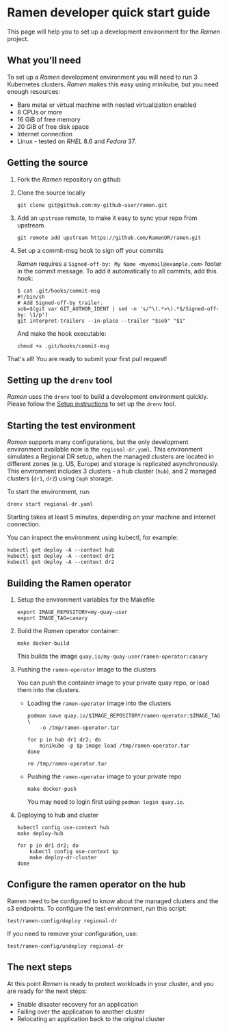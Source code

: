 <!--
SPDX-FileCopyrightText: The RamenDR authors
SPDX-License-Identifier: Apache-2.0
-->

# Ramen developer quick start guide

This page will help you to set up a development environment for the
*Ramen* project.

## What you’ll need

To set up a *Ramen* development environment you will need to run 3
Kubernetes clusters. *Ramen* makes this easy using minikube, but you need
enough resources:

- Bare metal or virtual machine with nested virtualization enabled
- 8 CPUs or more
- 16 GiB of free memory
- 20 GiB of free disk space
- Internet connection
- Linux - tested on *RHEL* 8.6 and *Fedora* 37.

## Getting the source

1. Fork the *Ramen* repository on github

1. Clone the source locally

   ```
   git clone git@github.com:my-github-user/ramen.git
   ```

1. Add an `upstream` remote, to make it easy to sync your repo from
   upstream.

   ```
   git remote add upstream https://github.com/RamenDR/ramen.git
   ```

1. Set up a commit-msg hook to sign off your commits

   *Ramen* requires a `Signed-off-by: My Name <myemail@example.com>`
   footer in the commit message. To add it automatically to all commits,
   add this hook:

   ```
   $ cat .git/hooks/commit-msg
   #!/bin/sh
   # Add Signed-off-by trailer.
   sob=$(git var GIT_AUTHOR_IDENT | sed -n 's/^\(.*>\).*$/Signed-off-by: \1/p')
   git interpret-trailers --in-place --trailer "$sob" "$1"
   ```

   And make the hook executable:

   ```
   chmod +x .git/hooks/commit-msg
   ```

That's all! You are ready to submit your first pull request!

## Setting up the `drenv` tool

*Ramen* uses the `drenv` tool to build a development environment
quickly. Please follow the
[Setup instructions](https://github.com/RamenDR/ramen/tree/main/test#setup)
to set up the `drenv` tool.

## Starting the test environment

*Ramen* supports many configurations, but the only development
environment available now is the `regional-dr.yaml`. This environment
simulates a Regional DR setup, when the managed clusters are located in
different zones (e.g. US, Europe) and storage is replicated
asynchronously. This environment includes 3 clusters - a hub cluster
(`hub`), and 2 managed clusters (`dr1`, `dr2`) using `Ceph` storage.

To start the environment, run:

```
drenv start regional-dr.yaml
```

Starting takes at least 5 minutes, depending on your machine and
internet connection.

You can inspect the environment using kubectl, for example:

```
kubectl get deploy -A --context hub
kubectl get deploy -A --context dr1
kubectl get deploy -A --context dr2
```

## Building the Ramen operator

1. Setup the environment variables for the Makefile

   ```
   export IMAGE_REPOSITORY=my-quay-user
   export IMAGE_TAG=canary
   ```

1. Build the *Ramen* operator container:

   ```
   make docker-build
   ```

   This builds the image `quay.io/my-quay-user/ramen-operator:canary`

1. Pushing the `ramen-operator` image to the clusters

   You can push the container image to your private quay repo, or load
   them into the clusters.

    - Loading the `ramen-operator` image into the clusters

      ```
      podman save quay.io/$IMAGE_REPOSITORY/ramen-operator:$IMAGE_TAG \
          -o /tmp/ramen-operator.tar

      for p in hub dr1 dr2; do
          minikube -p $p image load /tmp/ramen-operator.tar
      done

      rm /tmp/ramen-operator.tar
      ```

    - Pushing the `ramen-operator` image to your private repo

      ```
      make docker-push
      ```

      You may need to login first using `podman login quay.io`.

1. Deploying to hub and cluster

   ```
   kubectl config use-context hub
   make deploy-hub

   for p in dr1 dr2; do
       kubectl config use-context $p
       make deploy-dr-cluster
   done
   ```

## Configure the ramen operator on the hub

Ramen need to be configured to know about the managed clusters and the
s3 endpoints. To configure the test environment, run this script:

```
test/ramen-config/deploy regional-dr
```

If you need to remove your configuration, use:

```
test/ramen-config/undeploy regional-dr
```

## The next steps

At this point *Ramen* is ready to protect workloads in your cluster, and
you are ready for the next steps:

- Enable disaster recovery for an application
- Failing over the application to another cluster
- Relocating an application back to the original cluster
